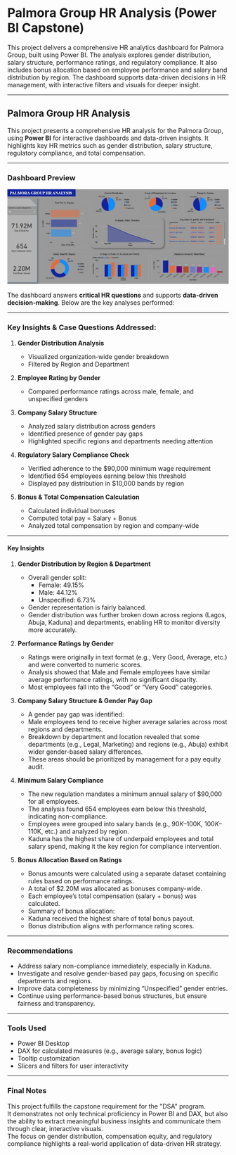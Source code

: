 # Palmora Group HR Analysis (Power BI Capstone)
This project delivers a comprehensive HR analytics dashboard for Palmora Group, built using Power BI. The analysis explores gender distribution, salary structure, performance ratings, and regulatory compliance. It also includes bonus allocation based on employee performance and salary band distribution by region. The dashboard supports data-driven decisions in HR management, with interactive filters and visuals for deeper insight.

---

## Palmora Group HR Analysis
This project presents a comprehensive HR analysis for the Palmora Group, using **Power BI** for interactive dashboards and data-driven insights. It highlights key HR metrics such as gender distribution, salary structure, regulatory compliance, and total compensation.
    
---

### Dashboard Preview

![Image](https://github.com/kimizzy001/DSA-Project-Documentation/blob/main/palmora%20e.jpg)

The dashboard answers **critical HR questions** and supports **data-driven decision-making**. Below are the key analyses performed: 

---

### Key Insights & Case Questions Addressed:
1. **Gender Distribution Analysis**
   - Visualized organization-wide gender breakdown
   - Filtered by Region and Department

2. **Employee Rating by Gender**
   - Compared performance ratings across male, female, and unspecified genders
      
3. **Company Salary Structure**
   - Analyzed salary distribution across genders
   - Identified presence of gender pay gaps
   - Highlighted specific regions and departments needing attention
       
4. **Regulatory Salary Compliance Check**
   - Verified adherence to the $90,000 minimum wage requirement
   - Identified 654 employees earning below this threshold
   - Displayed pay distribution in $10,000 bands by region

 
5. **Bonus & Total Compensation Calculation**
   - Calculated individual bonuses
   - Computed total pay = Salary + Bonus
   - Analyzed total compensation by region and company-wide

---

#### Key Insights
1. **Gender Distribution by Region & Department**
      - Overall gender split:
         - Female: 49.15%
         - Male: 44.12%
         - Unspecified: 6.73%
      - Gender representation is fairly balanced.
      - Gender distribution was further broken down across regions (Lagos, Abuja, Kaduna) and departments, enabling HR to monitor diversity more accurately.

 2. **Performance Ratings by Gender**    
       - Ratings were originally in text format (e.g., Very Good, Average, etc.) and were converted to numeric scores.
       - Analysis showed that Male and Female employees have similar average performance ratings, with no significant disparity.
       - Most employees fall into the “Good” or “Very Good” categories.

 3. **Company Salary Structure & Gender Pay Gap**
       - A gender pay gap was identified:
       - Male employees tend to receive higher average salaries across most regions and departments.
       - Breakdown by department and location revealed that some departments (e.g., Legal, Marketing) and regions (e.g., Abuja) exhibit wider gender-based salary differences.
       - These areas should be prioritized by management for a pay equity audit.

  4. **Minimum Salary Compliance**
       - The new regulation mandates a minimum annual salary of $90,000 for all employees.
       - The analysis found 654 employees earn below this threshold, indicating non-compliance.
       - Employees were grouped into salary bands (e.g., $90K–$100K, $100K–$110K, etc.) and analyzed by region.
       - Kaduna has the highest share of underpaid employees and total salary spend, making it the key region for compliance intervention.

  5. **Bonus Allocation Based on Ratings**
       - Bonus amounts were calculated using a separate dataset containing rules based on performance ratings.
       - A total of $2.20M was allocated as bonuses company-wide.
       - Each employee’s total compensation (salary + bonus) was calculated.
       - Summary of bonus allocation:
       - Kaduna received the highest share of total bonus payout.
       - Bonus distribution aligns with performance rating scores.

---

### Recommendations
   - Address salary non-compliance immediately, especially in Kaduna.
   - Investigate and resolve gender-based pay gaps, focusing on specific departments and regions.
   - Improve data completeness by minimizing “Unspecified” gender entries.
   - Continue using performance-based bonus structures, but ensure fairness and transparency.

---

### Tools Used
   - Power BI Desktop
   - DAX for calculated measures (e.g., average salary, bonus logic)
   - Tooltip customization
   - Slicers and filters for user interactivity

---

### Final Notes

This project fulfills the capstone requirement for the "DSA" program.  
It demonstrates not only technical proficiency in Power BI and DAX, but also the ability to extract meaningful business insights and communicate them through clear, interactive visuals.  
The focus on gender distribution, compensation equity, and regulatory compliance highlights a real-world application of data-driven HR strategy.



